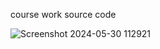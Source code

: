 course work source code

![Screenshot 2024-05-30 112921](https://github.com/dmitriy433334/oop-course-work/assets/127400115/355a1dff-9bc1-4fb4-b10c-3c5f25be36ac)
